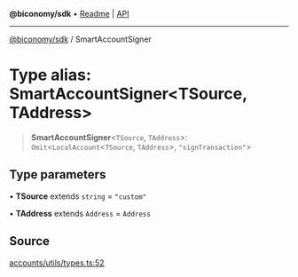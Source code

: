 **@biconomy/sdk** • [Readme](../README.md) \| [API](../globals.md)

***

[@biconomy/sdk](../README.md) / SmartAccountSigner

# Type alias: SmartAccountSigner\<TSource, TAddress\>

> **SmartAccountSigner**\<`TSource`, `TAddress`\>: `Omit`\<`LocalAccount`\<`TSource`, `TAddress`\>, `"signTransaction"`\>

## Type parameters

• **TSource** extends `string` = `"custom"`

• **TAddress** extends `Address` = `Address`

## Source

[accounts/utils/types.ts:52](https://github.com/bcnmy/sdk/blob/main/src/accounts/utils/types.ts#L52)
